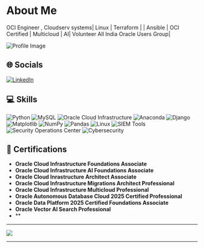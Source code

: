 #  About Me

OCI Engineer , Cloudserv systems| Linux | Terraform | | Ansible | OCI Certified | Multicloud | AI|  Volunteer All India Oracle Users Group|

![Profile Image](https://i.pinimg.com/originals/6d/b5/e8/6db5e806a108008a2c0845a8df31985d.gif)

## 🌐 Socials

[![LinkedIn](https://img.shields.io/badge/LinkedIn-%230077B5.svg?logo=linkedin&logoColor=white)](https://www.linkedin.com/in/byashwanth07-soc-analyst-l1/)

## 💻 Skills

![Python](https://img.shields.io/badge/Python-3670A0?style=for-the-badge&logo=python&logoColor=ffdd54)
![MySQL](https://img.shields.io/badge/MySQL-4479A1?style=for-the-badge&logo=mysql&logoColor=white)
![Oracle Cloud Infrastructure](https://img.shields.io/badge/Oraclecloudinfrastructure-F80000?style=for-the-badge&logo=oraclecloudinfrastructure&logoColor=white)
![Anaconda](https://img.shields.io/badge/Anaconda-44A833?style=for-the-badge&logo=anaconda&logoColor=white)
![Django](https://img.shields.io/badge/Django-092E20?style=for-the-badge&logo=django&logoColor=white)
![Matplotlib](https://img.shields.io/badge/Matplotlib-ffffff?style=for-the-badge&logo=Matplotlib&logoColor=black)
![NumPy](https://img.shields.io/badge/NumPy-013243?style=for-the-badge&logo=numpy&logoColor=white)
![Pandas](https://img.shields.io/badge/Pandas-150458?style=for-the-badge&logo=pandas&logoColor=white)
![Linux ](https://img.shields.io/badge/Linux-121011?style=for-the-badge&logo=Linux&logoColor=white)
![SIEM Tools](https://img.shields.io/badge/SIEM%20Tools-FF6F00?style=for-the-badge&logoColor=white)
![Security Operations Center](https://img.shields.io/badge/Security%20Operations%20Center-FF0000?style=for-the-badge&logoColor=white)
![Cybersecurity](https://img.shields.io/badge/Cybersecurity-007ACC?style=for-the-badge&logoColor=white)


## 📜 Certifications

- **Oracle Cloud Infrastructure Foundations Associate**
- **Oracle Cloud Infrastructure AI Foundations Associate**
- **Oracle Cloud Inrastructure Architect Associate**
- **Oracle Cloud Infrastructure Migrations Architect Professional**
- **Oracle Cloud Infrastructure Multicloud Professional**
- **Oracle Autonomous Database Cloud 2025 Certified Professional**
- **Oracle Data Platform 2025 Certified Foundations Associate**
- **Oracle Vector AI Search Professional**
- **
---

[![](https://visitcount.itsvg.in/api?id=Yashwanthgoud&icon=5&color=12)](https://visitcount.itsvg.in)

---





